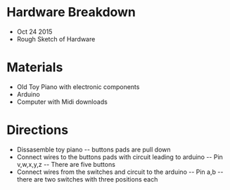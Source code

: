 # Hardware Breakdown
 - Oct 24 2015
 - Rough Sketch of Hardware

# Materials
   - Old Toy Piano with electronic components
   - Arduino
   - Computer with Midi downloads
  
# Directions
   - Dissasemble toy piano
     --  buttons pads are pull down
   - Connect wires to the buttons pads with circuit leading to arduino
     -- Pin v,w,x,y,z
     -- There are five buttons 
   - Connect wires from the switches and circuit to the arduino
     -- Pin a,b
     -- there are two switches with three positions each
  
